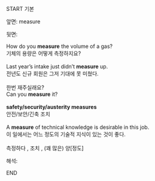 START
기본

앞면:
measure


뒷면:
<div>How do you <strong>measure</strong> the volume of a gas? </div><div><div>기체의 용량은 어떻게 측정하지요?<br><br><div>Last year’s intake just didn’t <strong>measure</strong> up. </div><div><div>전년도 신규 회원은 그저 기대에 못 미쳤다.</div></div><div><div><br><div><div>한번 재주실래요?</div></div><div><div>Can you <strong>measure</strong> it?<br><br><div><b>safety/security/austerity measures</b> </div><div>안전/보안/긴축 조치</div><br><div>A <b>measure</b> of technical knowledge is desirable in this job. </div><div>이 일에서는 어느 정도의 기술적 지식이 있는 것이 좋다.</div><br>측정하다 , 조치 , (꽤 많은) 양[정도]</div></div></div></div></div></div>


해석:

END